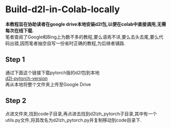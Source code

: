 # Build-d2l-in-Colab-locally
**本教程旨在协助读者在google drive本地安装d2l包,以便在colab中直接调用,无需每次在线下载.** \
笔者查阅了Google和Bing上为数不多的教程,要么语焉不详,要么去头去尾,要么代码出错,因而笔者抽空自写一份省时正确的教程,为后继者铺路. 
## Step 1
通过下面这个链接下载pytorch版的d2l包到本地 \
[d2l-pytorch-version](https://github.com/ShusenTang/Dive-into-DL-PyTorch) \
再从本地将整个文件夹上传至Google Drive  
## Step 2
点进文件夹,找到code子目录,再点进去找到d2lzh_pytorch子目录,其中有一个utils.py文件,将其改名为d2lzh_pytorch.py并复制移动到code目录下. 
